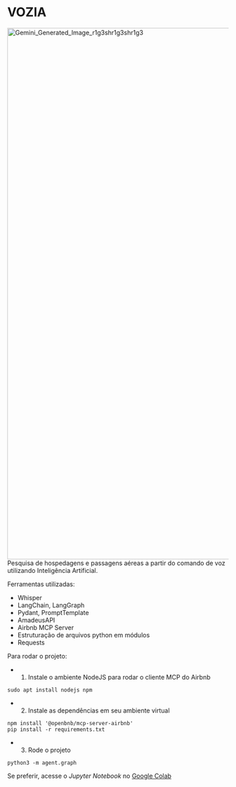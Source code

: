 # VOZIA
<img width="2563" height="1211" alt="Gemini_Generated_Image_r1g3shr1g3shr1g3" src="https://github.com/user-attachments/assets/1d7c1ba6-f975-46d3-b53e-f4332285d9e0" />
Pesquisa de hospedagens e passagens aéreas a partir do comando de voz utilizando Inteligência Artificial.

Ferramentas utilizadas:
- Whisper
- LangChain, LangGraph
- Pydant, PromptTemplate
- AmadeusAPI
- Airbnb MCP Server
- Estruturação de arquivos python em módulos
- Requests

Para rodar o projeto:

- 1. Instale o ambiente NodeJS para rodar o cliente MCP do Airbnb
```
sudo apt install nodejs npm
```

- 2. Instale as dependências em seu ambiente virtual
```
npm install '@openbnb/mcp-server-airbnb'
pip install -r requirements.txt
```

- 3. Rode o projeto
```
python3 -m agent.graph
```

Se preferir, acesse o *Jupyter Notebook* no [Google Colab](https://colab.research.google.com/drive/1AQs6YcckZ6arwl0TmTIxTVTnnOd2GPHC?usp=sharing)
